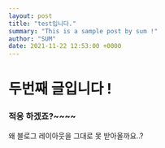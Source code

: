 ```yaml
---
layout: post
title: "test입니다."
summary: "This is a sample post by sum !"
author: "SUM"
date: 2021-11-22 12:53:00 +0000
---
```


# 두번째 글입니다 !

### 적응 하겠죠?~~~~

왜 블로그 레이아웃을 그대로 못 받아올까요..?
